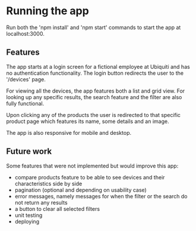 # Running the app

Run both the 'npm install' and 'npm start' commands to start the app at localhost:3000.

## Features

The app starts at a login screen for a fictional employee at Ubiquiti and has no authentication functionality.
The login button redirects the user to the '/devices' page.

For viewing all the devices, the app features both a list and grid view. 
For looking up any specific results, the search feature and the filter are also fully functional.

Upon clicking any of the products the user is redirected to that specific product page which features its name, some details and an image.

The app is also responsive for mobile and desktop.

## Future work

Some features that were not implemented but would improve this app:
- compare products feature to be able to see devices and their characteristics side by side 
- pagination (optional and depending on usability case)
- error messages, namely messages for when the filter or the search do not return any results
- a button to clear all selected filters
- unit testing
- deploying
